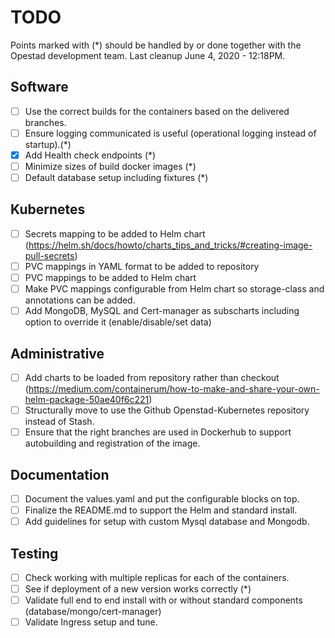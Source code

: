 # TODO

Points marked with (*) should be handled by or done together with the Opestad development team.
Last cleanup June 4, 2020 - 12:18PM.

## Software

- [ ] Use the correct builds for the containers based on the delivered branches.
- [ ] Ensure logging communicated is useful (operational logging instead of startup).(*)
- [x] Add Health check endpoints (*)
- [ ] Minimize sizes of build docker images (*)
- [ ] Default database setup including fixtures (*)

## Kubernetes

- [ ] Secrets mapping to be added to Helm chart (https://helm.sh/docs/howto/charts_tips_and_tricks/#creating-image-pull-secrets)
- [ ] PVC mappings in YAML format to be added to repository
- [ ] PVC mappings to be added to Helm chart
- [ ] Make PVC mappings configurable from Helm chart so storage-class and annotations can be added.
- [ ] Add MongoDB, MySQL and Cert-manager as subscharts including option to override it (enable/disable/set data)

## Administrative

- [ ] Add charts to be loaded from repository rather than checkout (https://medium.com/containerum/how-to-make-and-share-your-own-helm-package-50ae40f6c221)
- [ ] Structurally move to use the Github Openstad-Kubernetes repository instead of Stash.
- [ ] Ensure that the right branches are used in Dockerhub to support autobuilding and registration of the image.

## Documentation

- [ ] Document the values.yaml and put the configurable blocks on top.
- [ ] Finalize the README.md to support the Helm and standard install.
- [ ] Add guidelines for setup with custom Mysql database and Mongodb.

## Testing

- [ ] Check working with multiple replicas for each of the containers.
- [ ] See if deployment of a new version works correctly (*)
- [ ] Validate full end to end install with or without standard components (database/mongo/cert-manager)
- [ ] Validate Ingress setup and tune.
